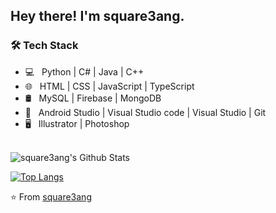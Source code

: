 <h2> Hey there! I'm square3ang.

<h3>🛠 Tech Stack</h3>

- 💻 &nbsp; Python | C# | Java | C++  
- 🌐 &nbsp; HTML | CSS | JavaScript | TypeScript
- 🛢 &nbsp; MySQL | Firebase | MongoDB
- 🔧 &nbsp; Android Studio | Visual Studio code | Visual Studio | Git
- 🖥 &nbsp; Illustrator | Photoshop

<br>

<img align="center" src="https://github-readme-stats.vercel.app/api?username=square3ang&include_all_commits=true&count_private=true&show_icons=true&line_height=20&title_color=7A7ADB&icon_color=2234AE&text_color=D3D3D3&bg_color=0,000000,130F40" alt="square3ang's Github Stats">

</br>

[![Top Langs](https://github-readme-stats.vercel.app/api/top-langs/?username=devSouvik&layout=compact&text_color=daf7dc&bg_color=151515)](https://github.com/devSouvik/github-readme-stats)

⭐️ From [square3ang](https://github.com/square3ang)
